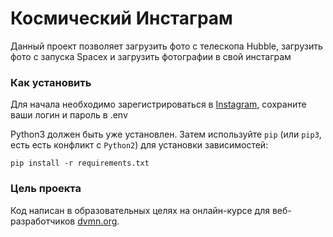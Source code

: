 # Космический Инстаграм
Данный проект позволяет загрузить фото с телескопа Hubble, загрузить фото с запуска Spacex и загрузить фотографии в свой инстаграм

### Как установить
Для начала необходимо зарегистрироваться в [Instagram](https://www.instagram.com), сохраните ваши логин и пароль в .env

Python3 должен быть уже установлен. Затем используйте ```pip``` (или ```pip3```, есть есть конфликт с ```Python2```) для установки зависимостей:

```pip install -r requirements.txt```
### Цель проекта
Код написан в образовательных целях на онлайн-курсе для веб-разработчиков [dvmn.org](https://dvmn.org).